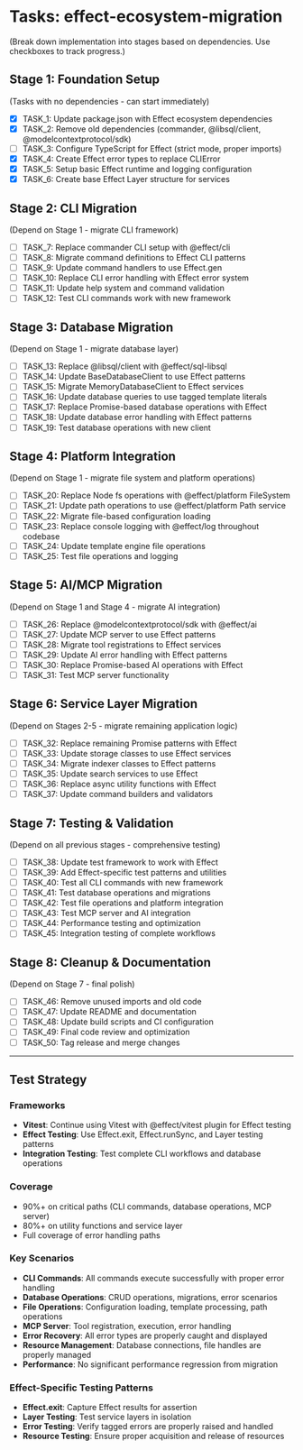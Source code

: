 # Tasks: effect-ecosystem-migration

(Break down implementation into stages based on dependencies. Use checkboxes to track progress.)

## Stage 1: Foundation Setup
(Tasks with no dependencies - can start immediately)
- [x] TASK_1: Update package.json with Effect ecosystem dependencies
- [x] TASK_2: Remove old dependencies (commander, @libsql/client, @modelcontextprotocol/sdk)
- [ ] TASK_3: Configure TypeScript for Effect (strict mode, proper imports)
- [x] TASK_4: Create Effect error types to replace CLIError
- [x] TASK_5: Setup basic Effect runtime and logging configuration
- [x] TASK_6: Create base Effect Layer structure for services

## Stage 2: CLI Migration
(Depend on Stage 1 - migrate CLI framework)
- [ ] TASK_7: Replace commander CLI setup with @effect/cli
- [ ] TASK_8: Migrate command definitions to Effect CLI patterns
- [ ] TASK_9: Update command handlers to use Effect.gen
- [ ] TASK_10: Replace CLI error handling with Effect error system
- [ ] TASK_11: Update help system and command validation
- [ ] TASK_12: Test CLI commands work with new framework

## Stage 3: Database Migration
(Depend on Stage 1 - migrate database layer)
- [ ] TASK_13: Replace @libsql/client with @effect/sql-libsql
- [ ] TASK_14: Update BaseDatabaseClient to use Effect patterns
- [ ] TASK_15: Migrate MemoryDatabaseClient to Effect services
- [ ] TASK_16: Update database queries to use tagged template literals
- [ ] TASK_17: Replace Promise-based database operations with Effect
- [ ] TASK_18: Update database error handling with Effect patterns
- [ ] TASK_19: Test database operations with new client

## Stage 4: Platform Integration
(Depend on Stage 1 - migrate file system and platform operations)
- [ ] TASK_20: Replace Node fs operations with @effect/platform FileSystem
- [ ] TASK_21: Update path operations to use @effect/platform Path service
- [ ] TASK_22: Migrate file-based configuration loading
- [ ] TASK_23: Replace console logging with @effect/log throughout codebase
- [ ] TASK_24: Update template engine file operations
- [ ] TASK_25: Test file operations and logging

## Stage 5: AI/MCP Migration
(Depend on Stage 1 and Stage 4 - migrate AI integration)
- [ ] TASK_26: Replace @modelcontextprotocol/sdk with @effect/ai
- [ ] TASK_27: Update MCP server to use Effect patterns
- [ ] TASK_28: Migrate tool registrations to Effect services
- [ ] TASK_29: Update AI error handling with Effect patterns
- [ ] TASK_30: Replace Promise-based AI operations with Effect
- [ ] TASK_31: Test MCP server functionality

## Stage 6: Service Layer Migration
(Depend on Stages 2-5 - migrate remaining application logic)
- [ ] TASK_32: Replace remaining Promise patterns with Effect
- [ ] TASK_33: Update storage classes to use Effect services
- [ ] TASK_34: Migrate indexer classes to Effect patterns
- [ ] TASK_35: Update search services to use Effect
- [ ] TASK_36: Replace async utility functions with Effect
- [ ] TASK_37: Update command builders and validators

## Stage 7: Testing & Validation
(Depend on all previous stages - comprehensive testing)
- [ ] TASK_38: Update test framework to work with Effect
- [ ] TASK_39: Add Effect-specific test patterns and utilities
- [ ] TASK_40: Test all CLI commands with new framework
- [ ] TASK_41: Test database operations and migrations
- [ ] TASK_42: Test file operations and platform integration
- [ ] TASK_43: Test MCP server and AI integration
- [ ] TASK_44: Performance testing and optimization
- [ ] TASK_45: Integration testing of complete workflows

## Stage 8: Cleanup & Documentation
(Depend on Stage 7 - final polish)
- [ ] TASK_46: Remove unused imports and old code
- [ ] TASK_47: Update README and documentation
- [ ] TASK_48: Update build scripts and CI configuration
- [ ] TASK_49: Final code review and optimization
- [ ] TASK_50: Tag release and merge changes

---

## Test Strategy

### Frameworks
- **Vitest**: Continue using Vitest with @effect/vitest plugin for Effect testing
- **Effect Testing**: Use Effect.exit, Effect.runSync, and Layer testing patterns
- **Integration Testing**: Test complete CLI workflows and database operations

### Coverage
- 90%+ on critical paths (CLI commands, database operations, MCP server)
- 80%+ on utility functions and service layer
- Full coverage of error handling paths

### Key Scenarios
- **CLI Commands**: All commands execute successfully with proper error handling
- **Database Operations**: CRUD operations, migrations, error scenarios
- **File Operations**: Configuration loading, template processing, path operations
- **MCP Server**: Tool registration, execution, error handling
- **Error Recovery**: All error types are properly caught and displayed
- **Resource Management**: Database connections, file handles are properly managed
- **Performance**: No significant performance regression from migration

### Effect-Specific Testing Patterns
- **Effect.exit**: Capture Effect results for assertion
- **Layer Testing**: Test service layers in isolation
- **Error Testing**: Verify tagged errors are properly raised and handled
- **Resource Testing**: Ensure proper acquisition and release of resources